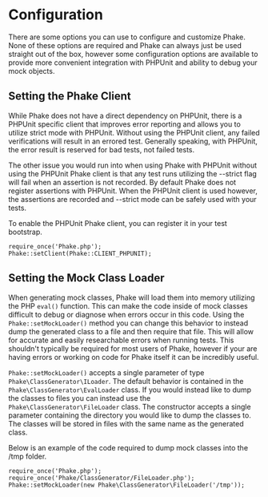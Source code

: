 Configuration
=============

There are some options you can use to configure and customize Phake. None of these options are required and
Phake can always just be used straight out of the box, however some configuration options are available to
provide more convenient integration with PHPUnit and ability to debug your mock objects.

Setting the Phake Client
------------------------

While Phake does not have a direct dependency on PHPUnit, there is a PHPUnit specific client that improves
error reporting and allows you to utilize strict mode with PHPUnit. Without using the PHPUnit client, any
failed verifications will result in an errored test. Generally speaking, with PHPUnit, the error result is
reserved for bad tests, not failed tests.

The other issue you would run into when using Phake with PHPUnit without using the PHPUnit Phake client is
that any test runs utilizing the --strict flag will fail when an assertion is not recorded. By default Phake
does not register assertions with PHPUnit. When the PHPUnit client is used however, the assertions are
recorded and --strict mode can be safely used with your tests.

To enable the PHPUnit Phake client, you can register it in your test bootstrap.

```php-inline
require_once('Phake.php');
Phake::setClient(Phake::CLIENT_PHPUNIT);
```

Setting the Mock Class Loader
-----------------------------

When generating mock classes, Phake will load them into memory utilizing the PHP ``eval()`` function. This can
make the code inside of mock classes difficult to debug or diagnose when errors occur in this code. Using
the ``Phake::setMockLoader()`` method you can change this behavior to instead dump the generated class to a
file and then require that file. This will allow for accurate and easily researchable errors when running
tests. This shouldn't typically be required for most users of Phake, however if your are having errors or
working on code for Phake itself it can be incredibly useful.

``Phake::setMockLoader()`` accepts a single parameter of type ``Phake\ClassGenerator\ILoader``. The default
behavior is contained in the ``Phake\ClassGenerator\EvalLoader`` class. If you would instead like to dump the
classes to files you can instead use the ``Phake\ClassGenerator\FileLoader`` class. The constructor accepts a
single parameter containing the directory you would like to dump the classes to. The classes will be stored
in files with the same name as the generated class.

Below is an example of the code required to dump mock classes into the /tmp folder.

```php-inline
require_once('Phake.php');
require_once('Phake/ClassGenerator/FileLoader.php');
Phake::setMockLoader(new Phake\ClassGenerator\FileLoader('/tmp'));
```
